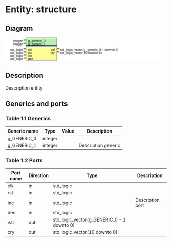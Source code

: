# Entity: structure
## Diagram
![Diagram](output_test_0_md.svg "Diagram")
## Description
 Description entity
## Generics and ports
### Table 1.1 Generics
| Generic name | Type    | Value | Description          |
| ------------ | ------- | ----- | -------------------- |
| g_GENERIC_0  | integer |       |                      |
| g_GENERIC_1  | integer |       |  Description generic |
### Table 1.2 Ports
| Port name | Direction | Type                                       | Description       |
| --------- | --------- | ------------------------------------------ | ----------------- |
| clk       | in        | std_logic                                  |                   |
| rst       | in        | std_logic                                  |                   |
| inc       | in        | std_logic                                  |  Description port |
| dec       | in        | std_logic                                  |                   |
| val       | out       | std_logic_vector(g_GENERIC_0 - 1 downto 0) |                   |
| cry       | out       | std_logic_vector(10 downto 0)              |                   |
